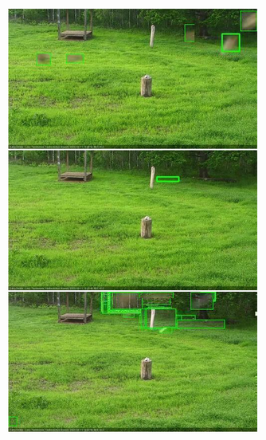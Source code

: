 ![20200611-180501-181503](in2/20200611/20200611-180501-181503_0_.jpg)
![20200611-182517-183518](in2/20200611/20200611-182517-183518_0_.jpg)
![20200611-184532-185534](in2/20200611/20200611-184532-185534_0_.jpg)
